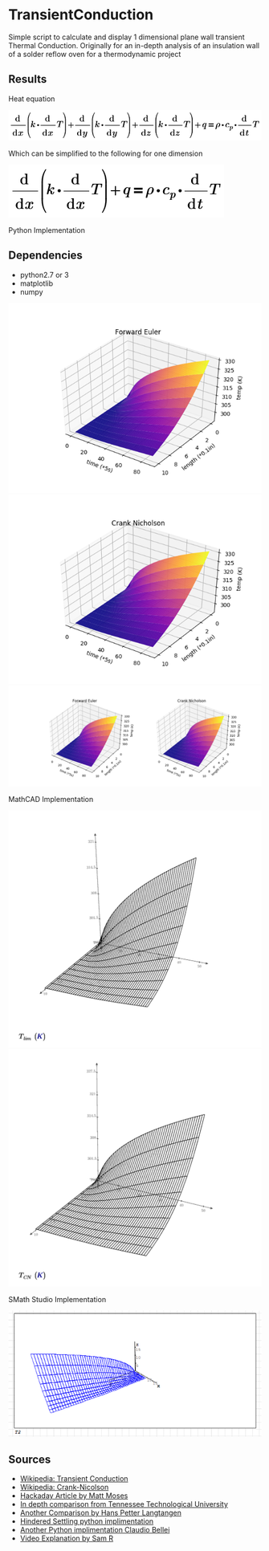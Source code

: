 # TransientConduction
 Simple script to calculate and display 1 dimensional plane wall transient Thermal Conduction. Originally for an in-depth analysis of an insulation wall of a solder reflow oven for a thermodynamic project


## Results
 
Heat equation 

 ![3 dimensional Heat eq](mathcad/imgs/3d-heattransfereq.png)
 
 Which can be simplified to the following for one dimension
 
 ![1 dimensional Heat eq](mathcad/imgs/1d-heattransereq.png)
 
 
 
Python Implementation

## Dependencies
 - python2.7 or 3
 - matplotlib
 - numpy

![Transient Conduction](imgs/ForwareEuler.png)
![Crank Nicholson](imgs/CrankNicholson.png)
![Comparison](imgs/Comparison.png)

MathCAD Implementation

![Forward Euler](mathcad/imgs/ForwardEuler.png)
![Crank Nicholson](mathcad/imgs/CrankNicholson.png)

SMath Studio Implementation

![Transient Conduction](smath/Screenshot%202022-09-22%20191601.png)

## Sources
 - [Wikipedia: Transient Conduction](https://en.wikipedia.org/wiki/Thermal_conduction)
 - [Wikipedia: Crank-Nicolson](https://en.wikipedia.org/wiki/Crank%E2%80%93Nicolson_method)
 - [Hackaday Article by Matt Moses](https://hackaday.io/project/21642-repkiln/log/65537-numerically-solving-the-1d-transient-heat-equation)
 - [In depth comparison from Tennessee Technological University](https://www.cae.tntech.edu/~shan/numerical%20heat%20transfer%20note(ME4730_5730)/transient%201-D%20conduction(2013).pdf)
 - [Another Comparison by Hans Petter Langtangen](http://hplgit.github.io/num-methods-for-PDEs/doc/pub/diffu/sphinx/._main_diffu001.html)
 - [Hindered Settling python implimentation](https://hinderedsettling.com/2015/02/06/exploring-the-diffusion-equation-with-python/)
 - [Another Python implimentation Claudio Bellei](http://www.claudiobellei.com/2016/11/10/crank-nicolson/)
 - [Video Explanation by Sam R](https://www.youtube.com/watch?v=LihC0DzIibo&t=399s)
 
 

